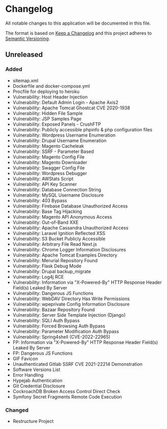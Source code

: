 # Changelog

All notable changes to this application will be documented in this file.

The format is based on [Keep a Changelog](https://keepachangelog.com/en/1.0.0/) and this project adheres
to [Semantic Versioning](https://semver.org/spec/v2.0.0.html).

## Unreleased

### Added
- sitemap.xml
- Dockerfile and docker-compose.yml
- Procfile for deploying to heroku
- Vulnerability: Host Header Injection
- Vulnerability: Default Admin Login - Apache Axis2
- Vulnerability: Apache Tomcat Ghostcat CVE 2020-1938
- Vulnerability: Hidden File Sample
- Vulnerability: JSP Samples Page
- Vulnerability: Exposed Panels - CrushFTP
- Vulnerability: Publicly accessible phpinfo & php configuration files
- Vulnerability: Wordpress Username Enumeration
- Vulnerability: Drupal Username Enumeration
- Vulnerability: Magento Cacheleak
- Vulnerability: SSRF - Parameter Based
- Vulnerability: Magento Config File
- Vulnerability: Magento Downloader
- Vulnerability: Swagger Config File
- Vulnerability: Wordpress Debugger
- Vulnerability: AWStats Script
- Vulnerability: API Key Scanner
- Vulnerability: Database Connection String
- Vulnerability: MySQL Username Disclosure
- Vulnerability: 403 Bypass
- Vulnerability: Firebase Database Unauthorized Access
- Vulnerability: Base Tag Hijacking
- Vulnerability: Magento API Anonymous Access
- Vulnerability: Out-of-Band XXE
- Vulnerability: Apache Cassandra Unauthorized Access
- Vulnerability: Laravel Ignition Reflected XSS
- Vulnerability: S3 Bucket Publicly Accessible
- Vulnerability: Arbitrary File Read Next.js
- Vulnerability: Chrome Logger Information Disclosures
- Vulnerability: Apache Tomcat Examples Directory
- Vulnerability: Merurial Repository Found
- Vulnerability: Flask Debug Mode
- Vulnerability: Drupal backup_migrate
- Vulnerability: Log4j RCE
- Vulnerability: Information via "X-Powered-By" HTTP Response Header Field(s) Leaked By Server
- Vulnerability: Dangerous JS Functions
- Vulnerability: WebDAV Directory Has Write Permissions
- Vulnerability: wpeprivate Config Information Disclosure
- Vulnerability: Bazaar Repository Found
- Vulnerability: Server Side Template Injection (Django)
- Vulnerability: SQLI Auth Bypass
- Vulnerability: Forced Browsing Auth Bypass
- Vulnerability: Parameter Modification Auth Bypass
- Vulnerability: Spring4shell (CVE-2022-22965)
- FP: Information via "X-Powered-By" HTTP Response Header Field(s) Leaked By Server
- FP: Dangerous JS Functions
- GIF Favicon
- Unauthenticated Gitlab SSRF CVE 2021-22214 Demonstration
- Software Versions List
- Error Handling
- Hypejab Authentication
- Git Credential Disclosure
- CockroachDB Broken Access Control Direct Check
- Symfony Secret Fragments Remote Code Execution

### Changed
- Restructure Project
 
